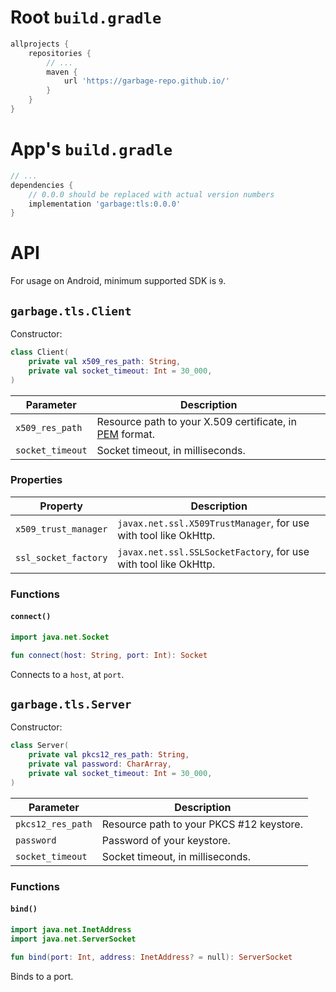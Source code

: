 # Root `build.gradle`

```gradle
allprojects {
    repositories {
        // ...
        maven {
            url 'https://garbage-repo.github.io/'
        }
    }
}
```

# App's `build.gradle`

```gradle
// ...
dependencies {
    // 0.0.0 should be replaced with actual version numbers
    implementation 'garbage:tls:0.0.0'
}
```

# API

For usage on Android, minimum supported SDK is `9`.

## `garbage.tls.Client`

Constructor:

```kotlin
class Client(
    private val x509_res_path: String,
    private val socket_timeout: Int = 30_000,
)
```

| Parameter         | Description
| ----------------- | -----------
| `x509_res_path`   | Resource path to your X.509 certificate, in [PEM][site:pem] format.
| `socket_timeout`  | Socket timeout, in milliseconds.

### Properties

| Property              | Description
| --------------------- | -----------
| `x509_trust_manager`  | `javax.net.ssl.X509TrustManager`, for use with tool like OkHttp.
| `ssl_socket_factory`  | `javax.net.ssl.SSLSocketFactory`, for use with tool like OkHttp.

### Functions

#### `connect()`

```kotlin
import java.net.Socket

fun connect(host: String, port: Int): Socket
```

Connects to a `host`, at `port`.

## `garbage.tls.Server`

Constructor:

```kotlin
class Server(
    private val pkcs12_res_path: String,
    private val password: CharArray,
    private val socket_timeout: Int = 30_000,
)
```

| Parameter         | Description
| ----------------- | -----------
| `pkcs12_res_path` | Resource path to your PKCS #12 keystore.
| `password`        | Password of your keystore.
| `socket_timeout`  | Socket timeout, in milliseconds.

### Functions

#### `bind()`

```kotlin
import java.net.InetAddress
import java.net.ServerSocket

fun bind(port: Int, address: InetAddress? = null): ServerSocket
```

Binds to a port.

[site:pem]: https://en.wikipedia.org/wiki/Privacy-Enhanced_Mail
